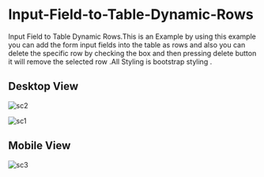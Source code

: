 # Input-Field-to-Table-Dynamic-Rows
Input Field to Table Dynamic Rows.This is an Example by using this example you can add the form input fields into the table as rows and also you can delete the specific row by checking the box and then pressing delete button it will remove the selected row .All Styling is bootstrap styling .


## Desktop View

![sc2](https://user-images.githubusercontent.com/35813537/59600882-58846f80-90b7-11e9-950b-a5612ae5f1a0.PNG)

![sc1](https://user-images.githubusercontent.com/35813537/59600885-591d0600-90b7-11e9-8bd1-754172efb822.PNG)

## Mobile View

![sc3](https://user-images.githubusercontent.com/35813537/59600883-58846f80-90b7-11e9-878d-0745830a3441.PNG)

